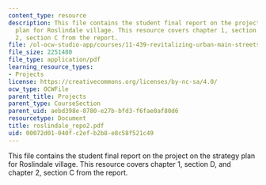 ```yaml
---
content_type: resource
description: This file contains the student final report on the project on the strategy
  plan for Roslindale village. This resource covers chapter 1, section D, and chapter
  2, section C from the report.
file: /ol-ocw-studio-app/courses/11-439-revitalizing-urban-main-streets-hyde-jackson-square-roslindale-square-boston-spring-2005/00072d01040fc2efb2b8e8c58f521c49_roslindale_repo2.pdf
file_size: 2251480
file_type: application/pdf
learning_resource_types:
- Projects
license: https://creativecommons.org/licenses/by-nc-sa/4.0/
ocw_type: OCWFile
parent_title: Projects
parent_type: CourseSection
parent_uid: aebd398e-0780-e27b-bfd3-f6fae0af80d6
resourcetype: Document
title: roslindale_repo2.pdf
uid: 00072d01-040f-c2ef-b2b8-e8c58f521c49
---
```

This file contains the student final report on the project on the strategy plan for Roslindale village. This resource covers chapter 1, section D, and chapter 2, section C from the report.